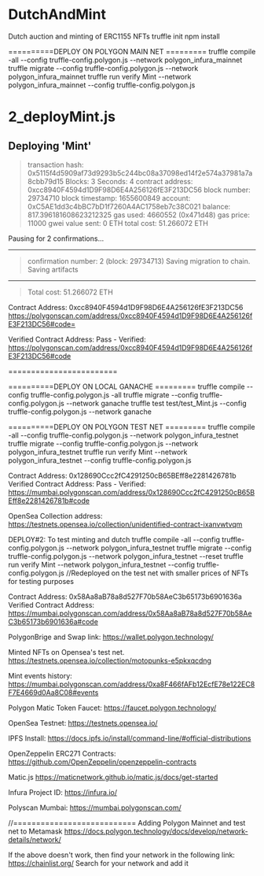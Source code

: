 # DutchAndMint
Dutch auction and minting of ERC1155 NFTs
truffle init
npm install 




==========DEPLOY ON POLYGON MAIN NET =========
truffle compile -all --config truffle-config.polygon.js --network polygon_infura_mainnet
truffle migrate --config truffle-config.polygon.js --network polygon_infura_mainnet
truffle run verify Mint --network polygon_infura_mainnet --config truffle-config.polygon.js


2_deployMint.js
===============

   Deploying 'Mint'
   ----------------
   > transaction hash:    0x5115f4d5909af73d9293b5c244bc08a37098ed14f2e574a37981a7a8cbb79d15
   > Blocks: 3            Seconds: 4
   > contract address:    0xcc8940F4594d1D9F98D6E4A256126fE3F213DC56
   > block number:        29734710
   > block timestamp:     1655600849
   > account:             0xC5AE1dd3c4bBC7bD1f7260A4AC1758eb7c38C021
   > balance:             817.396181608623212325
   > gas used:            4660552 (0x471d48)
   > gas price:           11000 gwei
   > value sent:          0 ETH
   > total cost:          51.266072 ETH

   Pausing for 2 confirmations...

   -------------------------------
   > confirmation number: 2 (block: 29734713)
   > Saving migration to chain.
   > Saving artifacts
   -------------------------------------
   > Total cost:           51.266072 ETH


Contract Address: 0xcc8940F4594d1D9F98D6E4A256126fE3F213DC56
https://polygonscan.com/address/0xcc8940F4594d1D9F98D6E4A256126fE3F213DC56#code=

Verified Contract Address:
Pass - Verified: https://polygonscan.com/address/0xcc8940F4594d1D9F98D6E4A256126fE3F213DC56#code




========================






==========DEPLOY ON LOCAL GANACHE =========
truffle compile --config truffle-config.polygon.js -all
truffle migrate --config truffle-config.polygon.js --network ganache
truffle test test/test_Mint.js --config truffle-config.polygon.js --network ganache



==========DEPLOY ON POLYGON TEST NET =========
truffle compile -all --config truffle-config.polygon.js --network polygon_infura_testnet
truffle migrate --config truffle-config.polygon.js --network polygon_infura_testnet
truffle run verify Mint --network polygon_infura_testnet --config truffle-config.polygon.js


Contract Address: 0x128690Ccc2fC4291250cB65BEff8e2281426781b
Verified Contract Address:
Pass - Verified: https://mumbai.polygonscan.com/address/0x128690Ccc2fC4291250cB65BEff8e2281426781b#code


OpenSea Collection address:
https://testnets.opensea.io/collection/unidentified-contract-ixanvwtvqm

DEPLOY#2: To test minting and dutch
truffle compile -all --config truffle-config.polygon.js --network polygon_infura_testnet
truffle migrate --config truffle-config.polygon.js --network polygon_infura_testnet --reset
truffle run verify Mint --network polygon_infura_testnet --config truffle-config.polygon.js
//Redeployed on the test net with smaller prices of NFTs for testing purposes

Contract Address: 0x58Aa8aB78a8d527F70b58AeC3b65173b6901636a
Verified Contract Address:
https://mumbai.polygonscan.com/address/0x58Aa8aB78a8d527F70b58AeC3b65173b6901636a#code


PolygonBrige and Swap link:
https://wallet.polygon.technology/



Minted NFTs on Opensea's test net.
https://testnets.opensea.io/collection/motopunks-e5pkxqcdng

Mint events history:
https://mumbai.polygonscan.com/address/0xa8F466fAFb12EcfE78e122EC8F7E4669d0Aa8C08#events


Polygon Matic Token Faucet:
https://faucet.polygon.technology/


OpenSea Testnet:
https://testnets.opensea.io/


IPFS Install:
https://docs.ipfs.io/install/command-line/#official-distributions


OpenZeppelin ERC271 Contracts:
https://github.com/OpenZeppelin/openzeppelin-contracts

Matic.js
https://maticnetwork.github.io/matic.js/docs/get-started

Infura Project ID:
https://infura.io/


Polyscan Mumbai:
https://mumbai.polygonscan.com/



//===========================
Adding Polygon Mainnet and test net to Metamask
https://docs.polygon.technology/docs/develop/network-details/network/


If the above doesn't work, then find your network in the following link:
https://chainlist.org/
Search for your network and add it






